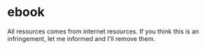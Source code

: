 # ebook

All resources comes from internet resources. If you think this is an infringement, let me informed and I'll remove them.

